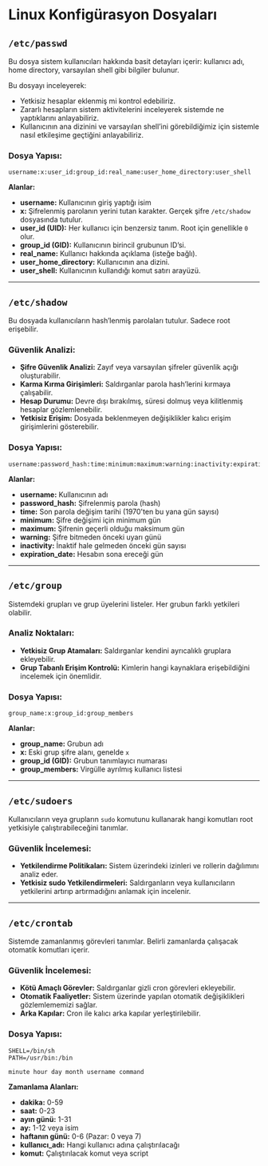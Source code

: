 # Linux Konfigürasyon Dosyaları

## `/etc/passwd`

Bu dosya sistem kullanıcıları hakkında basit detayları içerir: kullanıcı adı, home directory, varsayılan shell gibi bilgiler bulunur.

Bu dosyayı inceleyerek:

- Yetkisiz hesaplar eklenmiş mi kontrol edebiliriz.
- Zararlı hesapların sistem aktivitelerini inceleyerek sistemde ne yaptıklarını anlayabiliriz.
- Kullanıcının ana dizinini ve varsayılan shell’ini görebildiğimiz için sistemle nasıl etkileşime geçtiğini anlayabiliriz.

### Dosya Yapısı:

```text
username:x:user_id:group_id:real_name:user_home_directory:user_shell
```

**Alanlar:**

- **username:** Kullanıcının giriş yaptığı isim
- **x:** Şifrelenmiş parolanın yerini tutan karakter. Gerçek şifre `/etc/shadow` dosyasında tutulur.
- **user_id (UID):** Her kullanıcı için benzersiz tanım. Root için genellikle `0` olur.
- **group_id (GID):** Kullanıcının birincil grubunun ID’si.
- **real_name:** Kullanıcı hakkında açıklama (isteğe bağlı).
- **user_home_directory:** Kullanıcının ana dizini.
- **user_shell:** Kullanıcının kullandığı komut satırı arayüzü.

---

## `/etc/shadow`

Bu dosyada kullanıcıların hash’lenmiş parolaları tutulur. Sadece root erişebilir.

### Güvenlik Analizi:

- **Şifre Güvenlik Analizi:** Zayıf veya varsayılan şifreler güvenlik açığı oluşturabilir.
- **Karma Kırma Girişimleri:** Saldırganlar parola hash’lerini kırmaya çalışabilir.
- **Hesap Durumu:** Devre dışı bırakılmış, süresi dolmuş veya kilitlenmiş hesaplar gözlemlenebilir.
- **Yetkisiz Erişim:** Dosyada beklenmeyen değişiklikler kalıcı erişim girişimlerini gösterebilir.

### Dosya Yapısı:

```text
username:password_hash:time:minimum:maximum:warning:inactivity:expiration_date
```

**Alanlar:**

- **username:** Kullanıcının adı
- **password_hash:** Şifrelenmiş parola (hash)
- **time:** Son parola değişim tarihi (1970'ten bu yana gün sayısı)
- **minimum:** Şifre değişimi için minimum gün
- **maximum:** Şifrenin geçerli olduğu maksimum gün
- **warning:** Şifre bitmeden önceki uyarı günü
- **inactivity:** İnaktif hale gelmeden önceki gün sayısı
- **expiration_date:** Hesabın sona ereceği gün

---

## `/etc/group`

Sistemdeki grupları ve grup üyelerini listeler. Her grubun farklı yetkileri olabilir.

### Analiz Noktaları:

- **Yetkisiz Grup Atamaları:** Saldırganlar kendini ayrıcalıklı gruplara ekleyebilir.
- **Grup Tabanlı Erişim Kontrolü:** Kimlerin hangi kaynaklara erişebildiğini incelemek için önemlidir.

### Dosya Yapısı:

```text
group_name:x:group_id:group_members
```

**Alanlar:**

- **group_name:** Grubun adı
- **x:** Eski grup şifre alanı, genelde `x`
- **group_id (GID):** Grubun tanımlayıcı numarası
- **group_members:** Virgülle ayrılmış kullanıcı listesi

---

## `/etc/sudoers`

Kullanıcıların veya grupların `sudo` komutunu kullanarak hangi komutları root yetkisiyle çalıştırabileceğini tanımlar.

### Güvenlik İncelemesi:

- **Yetkilendirme Politikaları:** Sistem üzerindeki izinleri ve rollerin dağılımını analiz eder.
- **Yetkisiz sudo Yetkilendirmeleri:** Saldırganların veya kullanıcıların yetkilerini artırıp artırmadığını anlamak için incelenir.

---

## `/etc/crontab`

Sistemde zamanlanmış görevleri tanımlar. Belirli zamanlarda çalışacak otomatik komutları içerir.

### Güvenlik İncelemesi:

- **Kötü Amaçlı Görevler:** Saldırganlar gizli cron görevleri ekleyebilir.
- **Otomatik Faaliyetler:** Sistem üzerinde yapılan otomatik değişiklikleri gözlemlememizi sağlar.
- **Arka Kapılar:** Cron ile kalıcı arka kapılar yerleştirilebilir.

### Dosya Yapısı:

```text
SHELL=/bin/sh
PATH=/usr/bin:/bin

minute hour day month username command
```

**Zamanlama Alanları:**

- **dakika:** 0-59
- **saat:** 0-23
- **ayın günü:** 1-31
- **ay:** 1-12 veya isim
- **haftanın günü:** 0-6 (Pazar: 0 veya 7)
- **kullanıcı_adı:** Hangi kullanıcı adına çalıştırılacağı
- **komut:** Çalıştırılacak komut veya script
